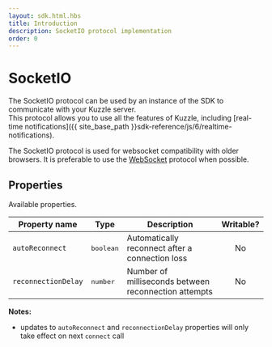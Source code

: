 ```yaml
---
layout: sdk.html.hbs
title: Introduction
description: SocketIO protocol implementation
order: 0
---
```


# SocketIO

The SocketIO protocol can be used by an instance of the SDK to communicate with your Kuzzle server.  
This protocol allows you to use all the features of Kuzzle, including [real-time notifications]({{ site_base_path }}sdk-reference/js/6/realtime-notifications).

<div class="alert alert-info">
  <p>
  The SocketIO protocol is used for websocket compatibility with older browsers. It is preferable to use the <a href="{{ site_base_path }}sdk-reference/js/6/websocket">WebSocket</a> protocol when possible.
  </p>
</div>

## Properties

Available properties.

| Property name        | Type     | Description          | Writable? |
| -------------------- | -------- | --------------------------------------- | :-------: |
| `autoReconnect`      | <pre>boolean</pre> | Automatically reconnect after a connection loss    |    No     |
| `reconnectionDelay`  | <pre>number</pre>  | Number of milliseconds between reconnection attempts         |    No     |

**Notes:**

- updates to `autoReconnect` and `reconnectionDelay` properties will only take effect on next `connect` call
